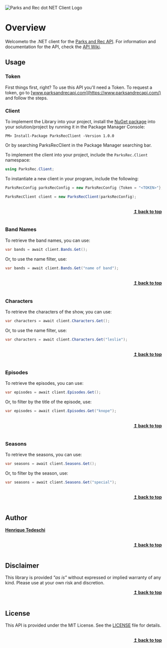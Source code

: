 ![Parks and Rec dot NET Client Logo](https://parksandrecapi.com/img/parks-rec-client.png)

# Overview
Welcometo the  .NET client for the [Parks and Rec API](https://github.com/htedeschi/parks-and-rec-api).  For information and documentation for the API, check the [API Wiki](https://github.com/htedeschi/parks-and-rec-api/wiki).

## Usage
### Token 
First things first, right? To use this API you'll need a Token. To request a token, go to [www.parksandrecapi.com](https://www.parksandrecapi.com/) and follow the steps.


### Client
To implement the Library into your project, install the [NuGet package](https://www.nuget.org/packages/ParksRecClient/) into your solution/project by running it in the Package Manager Console:
```
PM> Install-Package ParksRecClient -Version 1.0.0
```

Or by searching ParksRecClient in the Package Manager searching bar.

To implement the client into your project, include the `ParksRec.Client` namespace:
```csharp
using ParksRec.Client;
```

To instantiate a new client in your program, include the following:

```csharp
ParksRecConfig parksRecConfig = new ParksRecConfig {Token = "<TOKEN>"};

ParksRecClient client = new ParksRecClient(parksRecConfig);
```

<br/>
<div align="right">
    <b><a href="#overview">↥ back to top</a></b>
</div>
<br/>

### Band Names
To retrieve the band names, you can use:
```csharp
var bands = await client.Bands.Get();
```

Or, to use the name filter, use:
```csharp
var bands = await client.Bands.Get("name of band");
```

<br/>
<div align="right">
    <b><a href="#overview">↥ back to top</a></b>
</div>
<br/>

### Characters
To retrieve the characters of the show, you can use:

```csharp
var characters = await client.Characters.Get();
```

Or, to use the name filter, use:

```csharp
var characters = await client.Characters.Get("leslie");
```

<br/>
<div align="right">
    <b><a href="#overview">↥ back to top</a></b>
</div>
<br/>

### Episodes
To retrieve the episodes, you can use:

```csharp
var episodes = await client.Episodes.Get();
```

Or, to filter by the title of the episode, use:

```csharp
var episodes = await client.Episodes.Get("knope");
```

<br/>
<div align="right">
    <b><a href="#overview">↥ back to top</a></b>
</div>
<br/>

### Seasons
To retrieve the seasons, you can use:

```csharp
var seasons = await client.Seasons.Get();
```

Or, to filter by the season, use:

```csharp
var seasons = await client.Seasons.Get("special");
```
<br/>
<div align="right">
    <b><a href="#overview">↥ back to top</a></b>
</div>
<br/>

## Author
**[Henrique Tedeschi](https://github.com/htedeschi)**

<br/>
<div align="right">
    <b><a href="#overview">↥ back to top</a></b>
</div>
<br/>

## Disclaimer
This library is provided *"as is"* without expressed or implied warranty of any kind. Please use at your own risk and discretion.
<br/>
<div align="right">
    <b><a href="#overview">↥ back to top</a></b>
</div>
<br/>

## License
This API is provided under the MIT License. See the [LICENSE](https://github.com/htedeschi/parks-rec-dotnet-client/blob/master/LICENSE) file for details.

<br/>
<div align="right">
    <b><a href="#overview">↥ back to top</a></b>
</div>
<br/>
